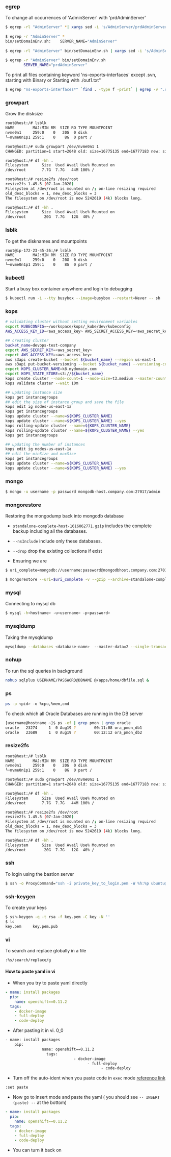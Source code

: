 


### egrep

To change all occurrences of 'AdminServer' with 'prdAdminServer'

```bash
$ egrep -rl "AdminServer" *| xargs sed -i 's/AdminServer/prdAdminServer/g' 
  
$ egrep -r "AdminServer" * 
bin/setDomainEnv.sh:    SERVER_NAME="AdminServer"  
 
$ egrep -rl "AdminServer" bin/setDomainEnv.sh | xargs sed -i 's/AdminServer/prdAdminServer/g' 
 
$ egrep -r "AdminServer" bin/setDomainEnv.sh 
        SERVER_NAME="prdAdminServer" 
```

To print all files containing keyword 'ns-exports-interfaces' except .svn, starting with Binary or Starting with ./out1.txt"

```bash
$ egrep "ns-exports-interfaces*" `find . -type f -print` | egrep -v ".svn|^Binary file|^./out1.txt"
```






### growpart
Grow the disksize

```bash
root@host:/# lsblk
NAME        MAJ:MIN RM  SIZE RO TYPE MOUNTPOINT
nvme0n1     259:0    0   20G  0 disk
└─nvme0n1p1 259:1    0    8G  0 part /

root@host:/# sudo growpart /dev/nvme0n1 1
CHANGED: partition=1 start=2048 old: size=16775135 end=16777183 new: size=41940959 end=41943007

root@host:/# df -kh .
Filesystem      Size  Used Avail Use% Mounted on
/dev/root       7.7G  7.7G   44M 100% /

root@host:/# resize2fs /dev/root
resize2fs 1.45.5 (07-Jan-2020)
Filesystem at /dev/root is mounted on /; on-line resizing required
old_desc_blocks = 1, new_desc_blocks = 3
The filesystem on /dev/root is now 5242619 (4k) blocks long.

root@host:/# df -kh .
Filesystem      Size  Used Avail Use% Mounted on
/dev/root        20G  7.7G   12G  40% /
```

### lsblk
To get the disknames and mountpoints

```bash
root@ip-172-23-45-36:/# lsblk
NAME        MAJ:MIN RM  SIZE RO TYPE MOUNTPOINT
nvme0n1     259:0    0   20G  0 disk
└─nvme0n1p1 259:1    0    8G  0 part /
```


### kubectl
Start a busy box container anywhere and login to debugging
```bash
$ kubectl run -i --tty busybox --image=busybox --restart=Never -- sh
```

### kops

```bash
# validating cluster without setting environment variables
export KUBECONFIG=~/workspace/kops/_kube/dev/kubeconfig
AWS_ACCESS_KEY_ID=<aws_access_key> AWS_SECRET_ACCESS_KEY=<aws_secret_key> kops validate cluster --wait 10m --state="s3://my-kops-bucket-v1" --name=k8.mydomain.com

## creating cluster
bucket_name=devops-test-company
export AWS_SECRET_KEY=<aws_secret_key>
export AWS_ACCESS_KEY=<aws_access_key>
aws s3api create-bucket --bucket ${bucket_name} --region us-east-1
aws s3api put-bucket-versioning --bucket ${bucket_name} --versioning-configuration Status=Enabled
export KOPS_CLUSTER_NAME=k8.mydomain.com
export KOPS_STATE_STORE=s3://${bucket_name}
kops create cluster --node-count=1 --node-size=t3.medium --master-count=1 --master-size=t3.medium --zones=us-east-1a --name=${KOPS_CLUSTER_NAME} --yes
kops validate cluster --wait 10m

## updating instance size
kops get instancegroups
## edit the size of instance group and save the file
kops edit ig nodes-us-east-1a
kops get instancegroups
kops update cluster --name=${KOPS_CLUSTER_NAME}
kops update cluster --name=${KOPS_CLUSTER_NAME} --yes
kops rolling-update cluster --name=${KOPS_CLUSTER_NAME}
kops rolling-update cluster --name=${KOPS_CLUSTER_NAME} --yes
kops get instancegroups

## updating the number of instances
kops edit ig nodes-us-east-1a
## edit the minSize and maxSize
kops get instancegroups      
kops update cluster --name=${KOPS_CLUSTER_NAME}
kops update cluster --name=${KOPS_CLUSTER_NAME} --yes
```

### mongo

```bash
$ mongo -u username -p password mongodb-host.company.com:27017/admin
```


### mongorestore

Restoring the mongodump back into mongodb database

- `standalone-complete-host-1616062771.gzip` includes the complete backup including all the databases.

- `--nsInclude` include only these databases.

- `--drop` drop the existing collections if exist

- Ensuring we are 
```bash
$ uri_complete=mongodb://username:password@mongodbhost.company.com:27017/admin:27017/admin

$ mongorestore --uri=$uri_complete -v --gzip --archive=standalone-complete-host-1616062771.gzip --nsInclude="module-*" --nsInclude="cli*" --numInsertionWorkersPerCollection=15 --bypassDocumentValidation --drop --preserveUUID --convertLegacyIndexes
```

### mysql

Connecting to mysql db

```bash
$ mysql -h<hostname> -u<username> -p<password> 
```

### mysqldump

Taking the mysqldump

```bash
mysqldump --databases <database-name>  --master-data=2 --single-transaction --order-by-primary -r filename.sql -h <hostname> -u <username> -p
```

### nohup

To run the sql queries in background 

```bash
nohup sqlplus USERNAME/PASSWORD@DBNAME @/apps/home/dbfile.sql &
```

### ps

```bash
ps -p <pid> -o %cpu,%mem,cmd
```

To check which all Oracle Databases are running in the DB server

```bash
[username@hostname ~]$ ps -ef | grep pmon | grep oracle
oracle   23274     1  0 Aug19 ?        00:11:08 ora_pmon_db1
oracle   23689     1  0 Aug19 ?        00:12:12 ora_pmon_db2
```



### resize2fs

```bash
root@host:/# lsblk
NAME        MAJ:MIN RM  SIZE RO TYPE MOUNTPOINT
nvme0n1     259:0    0   20G  0 disk
└─nvme0n1p1 259:1    0    8G  0 part /

root@host:/# sudo growpart /dev/nvme0n1 1
CHANGED: partition=1 start=2048 old: size=16775135 end=16777183 new: size=41940959 end=41943007

root@host:/# df -kh .
Filesystem      Size  Used Avail Use% Mounted on
/dev/root       7.7G  7.7G   44M 100% /

root@host:/# resize2fs /dev/root
resize2fs 1.45.5 (07-Jan-2020)
Filesystem at /dev/root is mounted on /; on-line resizing required
old_desc_blocks = 1, new_desc_blocks = 3
The filesystem on /dev/root is now 5242619 (4k) blocks long.

root@host:/# df -kh .
Filesystem      Size  Used Avail Use% Mounted on
/dev/root        20G  7.7G   12G  40% /
```


### ssh

To login using the bastion server

```bash
$ ssh -o ProxyCommand="ssh -i private_key_to_login.pem -W %h:%p ubuntu@bastion.host.link" -i private_key_to_login.pem ubuntu@172.126.146.224 -vvvvv
```

### ssh-keygen

To create your keys

```bash
$ ssh-keygen -q -t rsa -f key.pem -C key -N ''
$ ls
key.pem     key.pem.pub

```

### vi

To search and replace globally in a file

```bash
:%s/search/replace/g
```

#### How to paste yaml in vi 

- When you try to paste yaml directly

```yaml
- name: install packages
  pip:
    name: openshift==0.11.2
  tags:
    - docker-image
    - full-deploy
    - code-deploy
```

- After pasting it in vi.  0_0

```bash
- name: install packages
    pip:
                name: openshift==0.11.2
                  tags:
                              - docker-image
                                    - full-deploy
                                          - code-deploy
```

- Turn off the auto-ident when you paste code in `exec` mode [reference link](https://stackoverflow.com/questions/2514445/turning-off-auto-indent-when-pasting-text-into-vim)

```bash
:set paste                                                                                                                                                                                                  
```

- Now go to insert mode and paste the yaml ( you should see `-- INSERT (paste) --` at the bottom)

```yaml
- name: install packages
  pip:
    name: openshift==0.11.2
  tags:
    - docker-image
    - full-deploy
    - code-deploy
```

- You can turn it back on 
